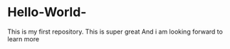 # Hello-World-
This is my first repository. This is super great 
And i am looking forward to learn more 
